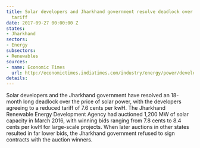 ```yaml
---
title: Solar developers and Jharkhand government resolve deadlock over solar power
  tariff
date: 2017-09-27 00:00:00 Z
states:
- Jharkhand
sectors:
- Energy
subsectors:
- Renewables
sources:
- name: Economic Times
  url: http://economictimes.indiatimes.com/industry/energy/power/developers-jharkhand-government-resolve-solar-power-pricing-deadlock/articleshow/60772527.cms
details: 
---
```


Solar developers and the Jharkhand government have resolved an 18-month long deadlock over the price of solar power, with the developers agreeing to a reduced tariff of 7.6 cents per kwH. The Jharkhand Renewable Energy Development Agency had auctioned 1,200 MW of solar capacity in March 2016, with winning bids ranging from 7.8 cents to 8.4 cents per kwH for large-scale projects. When later auctions in other states resulted in far lower bids, the Jharkhand government refused to sign contracts with the auction winners.
